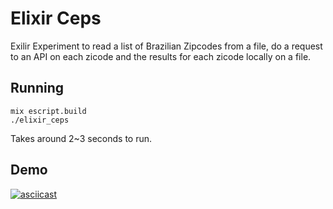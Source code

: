 # Elixir Ceps

Exilir Experiment to read a list of Brazilian Zipcodes from a file, do a request to an API on each zicode and the results for each zicode locally on a file.

## Running

```
mix escript.build
./elixir_ceps
```

Takes around 2~3 seconds to run.

## Demo

[![asciicast](https://asciinema.org/a/mKKDdZ33oY1IwIZfJP8M0Y6dH.png)](https://asciinema.org/a/mKKDdZ33oY1IwIZfJP8M0Y6dH)
